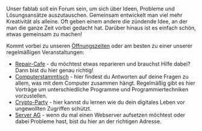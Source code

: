 Unser fablab soll ein Forum sein, um sich über Ideen, Probleme und
Lösungsansätze auszutauschen. Gemeinsam entwickelt man viel mehr
Kreativität als alleine. Oft geben einem andere die zündende Idee, an
der man die ganze Zeit vorbei gedacht hat. Darüber hinaus ist es einfach
schön, etwas gemeinsam zu machen\!

Kommt vorbei zu unseren [Öffnungszeiten](Öffnungszeiten "wikilink") oder
am besten zu einer unserer regelmäßigen Veranstaltungen:

  - [Repair-Cafe](Repair-Cafe "wikilink") - du möchtest etwas reparieren
    und brauchst Hilfe dabei? Dann bist du hier genau richtig\!
  - [Computerstammtisch](Computerstammtisch "wikilink") - hier findest
    du Antworten auf deine Fragen zu allem, was mit dem Computer
    zusammen hängt. Regelmäßig gibt es hier Vorträge um unterschiedliche
    Programme und Programmiertechniken vorzustellen.
  - [Crypto-Party](Crypto-Party "wikilink") - hier kannst du lernen wie
    du dein digitales Leben vor ungewollten Zugriffen schützt.
  - [Server AG](Server_AG "wikilink") - wenn du mal einen Webserver
    aufsetzen möchtest oder dabei Probleme hast, bist du hier an der
    richtigen Adresse.